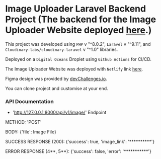 # Image Uploader Laravel Backend Project (The backend for the Image Uploader Website deployed [here](https://imageuploader-adeoluwa.netlify.app/).)

This project was developed using `PHP` v "^8.0.2", `Laravel` v "^9.11", and `Cloudinary-labs/cloudinary-laravel` v "^1.0" libraries.

Deployed on a `Digital Oceans` Droplet using `Github Actions` for CI/CD.

The Image Uploader Website was deployed with `Netlify` link [here](https://imageuploader-adeoluwa.netlify.app/).

Figma design was provided by [devChallenges.io](https://devchallenges.io/).

You can clone project and customise at your end.

### API Documentation

- 'http://127.0.0.1:8000/api/v1/image/' Endpoint

METHOD: 'POST'

BODY: {'file': Image File}

SUCCESS RESPONSE (200): {'success': true, 'image_link': '**********'}

ERROR RESPONSE (4**, 5**): {'success': false, 'error': '***********'}






